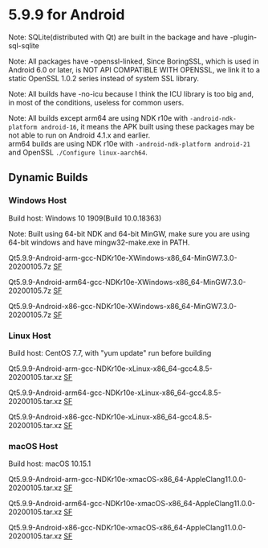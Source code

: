 # 5.9.9 for Android

Note: SQLite(distributed with Qt) are built in the backage and have -plugin-sql-sqlite

Note: All packages have -openssl-linked, Since BoringSSL, which is used in Android 6.0 or later, is NOT API COMPATIBLE WITH OPENSSL, we link it to a static OpenSSL 1.0.2 series instead of system SSL library.

Note: All builds have -no-icu because I think the ICU library is too big and, in most of the conditions, useless for common users.

Note: All builds except arm64 are using NDK r10e with `-android-ndk-platform android-16`, it means the APK built using these packages may be not able to run on Android 4.1.x and earlier.  
arm64 builds are using NDK r10e with `-android-ndk-platform android-21` and OpenSSL `./Configure linux-aarch64`.

## Dynamic Builds

### Windows Host

Build host: Windows 10 1909(Build 10.0.18363)

Note: Built using 64-bit NDK and 64-bit MinGW, make sure you are using 64-bit windows and have mingw32-make.exe in PATH.

Qt5.9.9-Android-arm-gcc-NDKr10e-XWindows-x86_64-MinGW7.3.0-20200105.7z [SF](https://sourceforge.net/projects/fsu0413-qtbuilds/files/Qt5.9/Android/Windows-x86_64-hosted/Qt5.9.9-Android-arm-gcc-NDKr10e-XWindows-x86_64-MinGW7.3.0-20200105.7z)

Qt5.9.9-Android-arm64-gcc-NDKr10e-XWindows-x86_64-MinGW7.3.0-20200105.7z [SF](https://sourceforge.net/projects/fsu0413-qtbuilds/files/Qt5.9/Android/Windows-x86_64-hosted/Qt5.9.9-Android-arm64-gcc-NDKr10e-XWindows-x86_64-MinGW7.3.0-20200105.7z)

Qt5.9.9-Android-x86-gcc-NDKr10e-XWindows-x86_64-MinGW7.3.0-20200105.7z [SF](https://sourceforge.net/projects/fsu0413-qtbuilds/files/Qt5.9/Android/Windows-x86_64-hosted/Qt5.9.9-Android-x86-gcc-NDKr10e-XWindows-x86_64-MinGW7.3.0-20200105.7z)

### Linux Host

Build host: CentOS 7.7, with "yum update" run before building

Qt5.9.9-Android-arm-gcc-NDKr10e-xLinux-x86_64-gcc4.8.5-20200105.tar.xz [SF](https://sourceforge.net/projects/fsu0413-qtbuilds/files/Qt5.9/Android/Linux-x86_64-hosted/Qt5.9.9-Android-arm-gcc-NDKr10e-xLinux-x86_64-gcc4.8.5-20200105.tar.xz)

Qt5.9.9-Android-arm64-gcc-NDKr10e-xLinux-x86_64-gcc4.8.5-20200105.tar.xz [SF](https://sourceforge.net/projects/fsu0413-qtbuilds/files/Qt5.9/Android/Linux-x86_64-hosted/Qt5.9.9-Android-arm64-gcc-NDKr10e-xLinux-x86_64-gcc4.8.5-20200105.tar.xz)

Qt5.9.9-Android-x86-gcc-NDKr10e-xLinux-x86_64-gcc4.8.5-20200105.tar.xz [SF](https://sourceforge.net/projects/fsu0413-qtbuilds/files/Qt5.9/Android/Linux-x86_64-hosted/Qt5.9.9-Android-x86-gcc-NDKr10e-xLinux-x86_64-gcc4.8.5-20200105.tar.xz)

### macOS Host

Build host: macOS 10.15.1

Qt5.9.9-Android-arm-gcc-NDKr10e-xmacOS-x86_64-AppleClang11.0.0-20200105.tar.xz [SF](https://sourceforge.net/projects/fsu0413-qtbuilds/files/Qt5.9/Android/macOS-x86_64-hosted/Qt5.9.9-Android-arm-gcc-NDKr10e-xmacOS-x86_64-AppleClang11.0.0-20200105.tar.xz)

Qt5.9.9-Android-arm64-gcc-NDKr10e-xmacOS-x86_64-AppleClang11.0.0-20200105.tar.xz [SF](https://sourceforge.net/projects/fsu0413-qtbuilds/files/Qt5.9/Android/macOS-x86_64-hosted/Qt5.9.9-Android-arm64-gcc-NDKr10e-xmacOS-x86_64-AppleClang11.0.0-20200105.tar.xz)

Qt5.9.9-Android-x86-gcc-NDKr10e-xmacOS-x86_64-AppleClang11.0.0-20200105.tar.xz [SF](https://sourceforge.net/projects/fsu0413-qtbuilds/files/Qt5.9/Android/macOS-x86_64-hosted/Qt5.9.9-Android-x86-gcc-NDKr10e-xmacOS-x86_64-AppleClang11.0.0-20200105.tar.xz)
